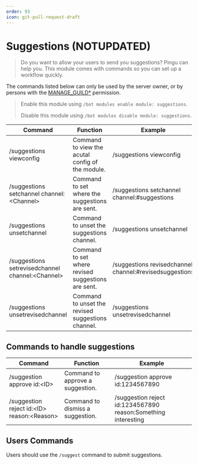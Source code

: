 ```yaml
---
order: 93
icon: git-pull-request-draft
---
```


# Suggestions (NOTUPDATED)

>  Do you want to allow your users to send you suggestions? Pingu can help you. This module comes with commands so you can set up a workflow quickly.

The commands listed below can only be used by the server owner, or by persons with the [MANAGE_GUILD\*](https://discord.com/developers/docs/topics/permissions) permission.

> Enable this module using `/bot modules enable module: suggestions`.
>
> Disable this module using `/bot modules disable module: suggestions`.

| Command | Function | Example |
| -------------------------------------------------------------------- | ---------------------------------------------------------------------------------------------------------------------------------------------------------------- | -------------------------------------------------------------- |
| /suggestions viewconfig | Command to view the acutal config of the module. | /suggestions viewconfig |
| /suggestions setchannel channel:\<Channel>| Command to set where the suggestions are sent. | /suggestions setchannel channel:#suggestions |
| /suggestions unsetchannel | Command to unset the suggestions channel. | /suggestions unsetchannel |
| /suggestions setrevisedchannel channel:\<Channel> | Command to set where revised suggestions are sent. | /suggestions revisedchannel channel:#revisedsuggestions |
| /suggestions unsetrevisedchannel | Command to unset the revised suggestions channel. | /suggestions unsetrevisedchannel |

## Commands to handle suggestions

| Command | Function | Example |
| --- | --- | --- |
| /suggestion approve id:\<ID> | Command to approve a suggestion. | /suggestion approve id:1234567890 |
| /suggestion reject id:\<ID> reason:\<Reason>| Command to dismiss a suggestion. | /suggestion reject id:1234567890 reason:Something interesting |

## Users Commands

Users should use the `/suggest` command to submit suggestions.